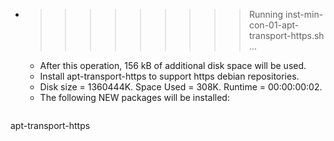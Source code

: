 * >>>>>>>>> Running inst-min-con-01-apt-transport-https.sh ...
  * After this operation, 156 kB of additional disk space will be used.
  * Install apt-transport-https to support https debian repositories.
  * Disk size = 1360444K. Space Used = 308K. Runtime = 00:00:00:02.
  * The following NEW packages will be installed:
  ```bash
apt-transport-https
  ```
